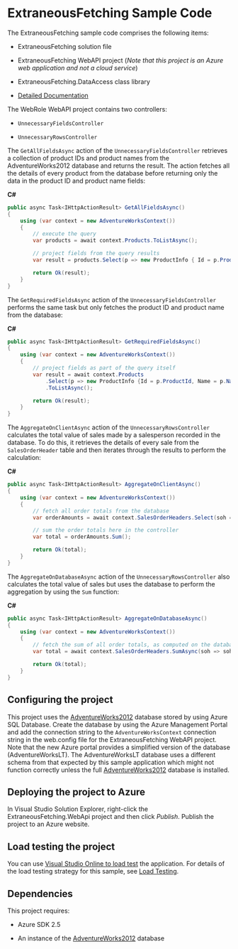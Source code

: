 # ExtraneousFetching Sample Code

The ExtraneousFetching sample code comprises the following items:

* ExtraneousFetching solution file

* ExtraneousFetching WebAPI project (*Note that this project is an Azure web application and not a cloud service*)

* ExtraneousFetching.DataAccess class library

* [Detailed Documentation][docs]

The WebRole WebAPI project contains two controllers:

* `UnnecessaryFieldsController`

* `UnnecessaryRowsController`

The `GetAllFieldsAsync` action of the `UnnecessaryFieldsController` retrieves a
collection of product IDs and product names from the AdventureWorks2012 database and
returns the result. The action fetches all the details of every product from the
database before returning only the data in the product ID and product name fields:

**C#**

``` C#
public async Task<IHttpActionResult> GetAllFieldsAsync()
{
    using (var context = new AdventureWorksContext())
    {
        // execute the query
        var products = await context.Products.ToListAsync();

        // project fields from the query results
        var result = products.Select(p => new ProductInfo { Id = p.ProductId, Name = p.Name });

        return Ok(result);
    }
}
```

The `GetRequiredFieldsAsync` action of the `UnnecessaryFieldsController` performs the
same task but only fetches the product ID and product name from the database:

**C#**

``` C#
public async Task<IHttpActionResult> GetRequiredFieldsAsync()
{
    using (var context = new AdventureWorksContext())
    {
        // project fields as part of the query itself
        var result = await context.Products
            .Select(p => new ProductInfo {Id = p.ProductId, Name = p.Name})
            .ToListAsync();

        return Ok(result);
    }
}
```

The `AggregateOnClientAsync` action of the `UnnecessaryRowsController` calculates the
total value of sales made by a salesperson recorded in the database. To do this, it
retrieves the details of every sale from the `SalesOrderHeader` table and then
iterates through the results to perform the calculation:

**C#**

``` C#
public async Task<IHttpActionResult> AggregateOnClientAsync()
{
    using (var context = new AdventureWorksContext())
    {
        // fetch all order totals from the database
        var orderAmounts = await context.SalesOrderHeaders.Select(soh => soh.TotalDue).ToListAsync();

        // sum the order totals here in the controller
        var total = orderAmounts.Sum();

        return Ok(total);
    }
}
```

The `AggregateOnDatabaseAsync` action of the `UnnecessaryRowsController` also
calculates the total value of sales but uses the database to perform the aggregation
by using the `Sum` function:

**C#**

``` C#
public async Task<IHttpActionResult> AggregateOnDatabaseAsync()
{
    using (var context = new AdventureWorksContext())
    {
        // fetch the sum of all order totals, as computed on the database server
        var total = await context.SalesOrderHeaders.SumAsync(soh => soh.TotalDue);

        return Ok(total);
    }
}
```

## Configuring the project

This project uses the [AdventureWorks2012][AdventureWorks2012] database stored by
using Azure SQL Database. Create the database by using the Azure Management Portal and
add the connection string to the `AdventureWorksContext` connection string in the
web.config file for the ExtraneousFetching WebAPI project. Note that the new Azure
portal provides a simplified version of the database (AdventureWorksLT). The
AdventureWorksLT database uses a different schema from that expected by this sample
application which might not function correctly unless the full
[AdventureWorks2012][AdventureWorks2012] database is installed.

## Deploying the project to Azure

In Visual Studio Solution Explorer, right-click the ExtraneousFetching.WebApi project
and then click *Publish*. Publish the project to an Azure website.

## Load testing the project

You can use [Visual Studio Online to load test](http://www.visualstudio.com/en-us/get-started/load-test-your-app-vs.aspx) the
application. 
For details of the load testing strategy for this sample, see [Load Testing][Load Testing].

## Dependencies

This project requires:

* Azure SDK 2.5

* An instance of the [AdventureWorks2012] database

[docs]: docs/ExtraneousFetching.md
[AdventureWorks2012]: https://msftdbprodsamples.codeplex.com/releases/view/37304
[Load Testing]: docs/LoadTesting.md
